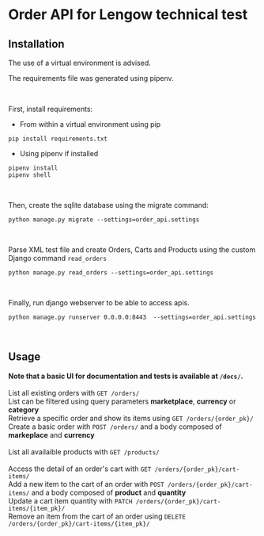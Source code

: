# Order API for Lengow technical test

## Installation

The use of a virtual environment is advised.
&nbsp;

The requirements file was generated using pipenv.
&nbsp;

&nbsp;

First, install requirements:
- From within a virtual environment using pip
```
pip install requirements.txt
```
- Using pipenv if installed
```
pipenv install
pipenv shell
```
&nbsp;

Then, create the sqlite database using the migrate command:
```
python manage.py migrate --settings=order_api.settings
```
&nbsp;

Parse XML test file and create Orders, Carts and Products using the custom Django command `read_orders`
```
python manage.py read_orders --settings=order_api.settings
```
&nbsp;

Finally, run django webserver to be able to access apis.
```
python manage.py runserver 0.0.0.0:8443  --settings=order_api.settings
```
&nbsp;

## Usage

**Note that a basic UI for documentation and tests is available at `/docs/`.**
<br/><br/>
List all existing orders with `GET /orders/`<br/>
List can be filtered using query parameters **marketplace**, **currency** or **category**<br/>
Retrieve a specific order and show its items using `GET /orders/{order_pk}/`<br/>
Create a basic order with `POST /orders/` and a body composed of **markeplace** and **currency**
<br/><br/>
List all availaible products with `GET /products/`
<br/><br/>
Access the detail of an order's cart with `GET /orders/{order_pk}/cart-items/`<br/>
Add a new item to the cart of an order with `POST /orders/{order_pk}/cart-items/` and a body composed of **product** and **quantity**<br/>
Update a cart item quantity with `PATCH /orders/{order_pk}/cart-items/{item_pk}/`<br/>
Remove an item from the cart of an order using `DELETE /orders/{order_pk}/cart-items/{item_pk}/`<br/>
